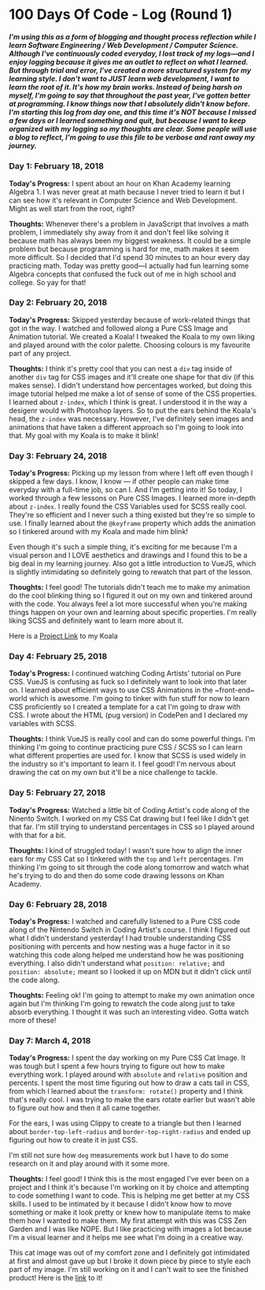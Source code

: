 # 100 Days Of Code - Log (Round 1)

##### I'm using this as a form of blogging and thought process reflection while I learn Software Engineering / Web Development / Computer Science. Although I've continuously coded everyday, I lost track of my logs—and I enjoy logging because it gives me an outlet to reflect on what I learned. But through trial and error, I've created a more structured system for my learning style. I don't want to JUST learn web development, I want to learn the root of it. It's how my brain works. Instead of being harsh on myself, I'm going to say that throughout the past year, I've gotten better at programming. I know things now that I absolutely didn't know before. I'm starting this log from day one, and this time it's NOT because I missed a few days or I learned something and quit, but because I want to keep organized with my logging so my thoughts are clear. Some people will use a blog to reflect, I'm going to use this file to be verbose and rant away my journey.

### Day 1: February 18, 2018

**Today's Progress:** I spent about an hour on Khan Academy learning Algebra 1. I was never great at math because I never tried to learn it but I can see how it's relevant in Computer Science and Web Development. Might as well start from the root, right?

**Thoughts:** Whenever there's a problem in JavaScript that involves a math problem, I immediately shy away from it and don't feel like solving it because math has always been my biggest weakness. It could be a simple problem but because programming is hard for me, math makes it seem more difficult. So I decided that I'd spend 30 minutes to an hour every day practicing math. Today was pretty good—I actually had fun learning some Algebra concepts that confused the fuck out of me in high school and college. So yay for that!

### Day 2: February 20, 2018

**Today's Progress:** Skipped yesterday because of work-related things that got in the way. I watched and followed along a Pure CSS Image and Animation tutorial. We created a Koala! I tweaked the Koala to my own liking and played around with the color palette. Choosing colours is my favourite part of any project.

**Thoughts:** I think it's pretty cool that you can nest a ```div``` tag inside of another ```div``` tag for CSS images and it'll create one shape for that div (if this makes sense). I didn't understand how percentages worked, but doing this image tutorial helped me make a lot of sense of some of the CSS properties. I learned about ```z-index```, which I think is great. I understood it in the way a desigenr would with Photoshop layers. So to put the ears behind the Koala's head, the ```z-index``` was necessary. However, I've definitely seen images and animations that have taken a different approach so I'm going to look into that. My goal with my Koala is to make it blink!

### Day 3: February 24, 2018

**Today's Progress:** Picking up my lesson from where I left off even though I skipped a few days. I know, I know — if other people can make time everyday with a full-time job, so can I. And I'm getting into it! So today, I worked through a few lessons on Pure CSS Images. I learned more in-depth about ```z-index```. I really found the CSS Variables used for SCSS really cool. They're so efficient and I never such a thing existed but they're so simple to use. I finally learned about the ```@keyframe``` property which adds the animation so I tinkered around with my Koala and made him blink!

Even though it's such a simple thing, it's exciting for me because I'm a visual person and I LOVE aesthetics and drawings and I found this to be a big deal in my learning journey. Also got a little introduction to VueJS, which is slightly intimidating so definitely going to rewatch that part of the lesson.

**Thoughts:** I feel good! The tutorials didn't teach me to make my animation do the cool blinking thing so I figured it out on my own and tinkered around with the code. You always feel a lot more successful when you're making things happen on your own and learning about specific properties. I'm really liking SCSS and definitely want to learn more about it.

Here is a [Project Link](https://codepen.io/zahra-io/pen/jZxMwP) to my Koala

### Day 4: February 25, 2018

**Today's Progress:** I continued watching Coding Artists' tutorial on Pure CSS. VueJS is confusing as fuck so I definitely want to look into that later on. I learned about efficient ways to use CSS Animations in the ~front-end~ world which is awesome. I'm going to tinker with fun stuff for now to learn CSS proficiently so I created a template for a cat I'm going to draw with CSS. I wrote about the HTML (pug version) in CodePen and I declared my variables with SCSS.

**Thoughts:** I think VueJS is really cool and can do some powerful things. I'm thinking I'm going to continue practicing pure CSS / SCSS so I can learn what different properties are used for. I know that SCSS is used widely in the industry so it's important to learn it. I feel good! I'm nervous about drawing the cat on my own but it'll be a nice challenge to tackle.

### Day 5: February 27, 2018

**Today's Progress:** Watched a little bit of Coding Artist's code along of the Ninento Switch. I worked on my CSS Cat drawing but I feel like I didn't get that far. I'm still trying to understand percentages in CSS so I played around with that for a bit.

**Thoughts:** I kind of struggled today! I wasn't sure how to align the inner ears for my CSS Cat so I tinkered with the ```top``` and ```left``` percentages. I'm thinking I'm going to sit through the code along tomorrow and watch what he's trying to do and then do some code drawing lessons on Khan Academy.

### Day 6: February 28, 2018

**Today's Progress:** I watched and carefully listened to a Pure CSS code along of the Nintendo Switch in Coding Artist's course. I think I figured out what I didn't understand yesterday! I had trouble understanding CSS positioning with percents and how nesting was a huge factor in it so watching this code along helped me understand how he was positioning everything. I also didn't understand what ```position: relative;``` and ```position: absolute;``` meant so I looked it up on MDN but it didn't click until the code along.

**Thoughts:** Feeling ok! I'm going to attempt to make my own animation once again but I'm thinking I'm going to rewatch the code along just to take absorb everything. I thought it was such an interesting video. Gotta watch more of these!

### Day 7: March 4, 2018

**Today's Progress:** I spent the day working on my Pure CSS Cat Image. It was tough but I spent a few hours trying to figure out how to make everything work. I played around with ```absolute``` and ```relative``` position and percents. I spent the most time figuring out how to draw a cats tail in CSS, from which I learned about the ```transform: rotate()``` property and I think that's really cool. I was trying to make the ears rotate earlier but wasn't able to figure out how and then it all came together.

For the ears, I was using Clippy to create to a triangle but then I learned about ```border-top-left-radius``` and ```border-top-right-radius``` and ended up figuring out how to create it in just CSS.

I'm still not sure how ```deg``` measurements work but I have to do some research on it and play around with it some more.

**Thoughts:**  I feel good! I think this is the most engaged I've ever been on a project and I think it's because I'm working on it by choice and attempting to code something I want to code. This is helping me get better at my CSS skills. I used to be intimated by it because I didn't know how to move something or make it look pretty or knew how to manipulate items to make them how I wanted to make them. My first attempt with this was CSS Zen Garden and I was like NOPE. But I like practicing with images a lot because I'm a visual learner and it helps me see what I'm doing in a creative way.

This cat image was out of my comfort zone and I definitely got intimidated at first and almost gave up but I broke it down piece by piece to style each part of my image. I'm still working on it and I can't wait to see the finished product! Here is the [link](https://codepen.io/zahra-io/pen/wyYgVd) to it!
